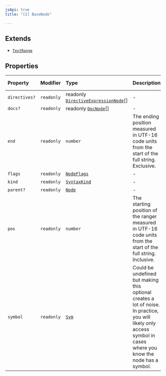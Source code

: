 ```yaml
---
jsApi: true
title: "[I] BaseNode"

---
```

## Extends

- [`TextRange`](TextRange.md)

## Properties

| Property | Modifier | Type | Description | Inherited from |
| :------ | :------ | :------ | :------ | :------ |
| `directives?` | `readonly` | readonly [`DirectiveExpressionNode`](DirectiveExpressionNode.md)[] | - | - |
| `docs?` | `readonly` | readonly [`DocNode`](DocNode.md)[] | - | - |
| `end` | `readonly` | `number` | The ending position measured in UTF-16 code units from the start of the<br />full string. Exclusive. | [`TextRange`](TextRange.md).`end` |
| `flags` | `readonly` | [`NodeFlags`](../enumerations/NodeFlags.md) | - | - |
| `kind` | `readonly` | [`SyntaxKind`](../enumerations/SyntaxKind.md) | - | - |
| `parent?` | `readonly` | [`Node`](../type-aliases/Node.md) | - | - |
| `pos` | `readonly` | `number` | The starting position of the ranger measured in UTF-16 code units from the<br />start of the full string. Inclusive. | [`TextRange`](TextRange.md).`pos` |
| `symbol` | `readonly` | [`Sym`](Sym.md) | Could be undefined but making this optional creates a lot of noise. In practice,<br />you will likely only access symbol in cases where you know the node has a symbol. | - |
